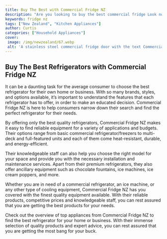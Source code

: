 ```yaml
---
title: Buy The Best with Commercial Fridge NZ
description: "Are you looking to buy the best commercial fridge Look no further than Commercial Fridge NZ Find out why theyre the top-choice for commercial refrigerators"
keywords: fridge nz
tags: ["New Zealand", "Kitchen Appliances"]
author: Curtis
categories: ["Household Appliances"]
cover: 
 image: /img/newzealand/67.webp
 alt: 'A stainless steel commercial fridge door with the text Commercial Fridge NZ on it'
---
```

## Buy The Best Refrigerators with Commercial Fridge NZ
It can be a daunting task for the average consumer to choose the best refrigerator for their own home or business. With so many brands, styles, and options available, it’s important to understand the features that each refrigerator has to offer, in order to make an educated decision. Commercial Fridge NZ is here to help consumers narrow down their search and find the perfect refrigerator for their needs. 

By offering only the best quality refrigerators, Commercial Fridge NZ makes it easy to find reliable equipment for a variety of applications and budgets. Their options range from basic commercial refrigerator/freezers to multi-deck and full-featured units and each of them come heat-resistant, durable, and energy-efficient. 

Their knowledgeable staff can also help you choose the right model for your space and provide you with the necessary installation and maintenance services. Apart from their premium refrigerators, they also offer ancillary equipment such as chocolate fountains, ice machines, ice cream poppers, and more. 

Whether you are in need of a commercial refrigerator, an ice machine, or any other type of cooling equipment, Commercial Fridge NZ has you covered with the finest quality equipment available. With their reliable products, competitive prices and knowledgeable staff, you can rest assured that you are getting the best products for your needs. 

Check out the overview of top appliances from Commercial Fridge NZ to find the best refrigerator for your home or business. With their immense selection of quality products and expert advice, you can rest assured that you are getting the most bang for your buck.
